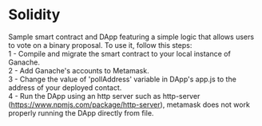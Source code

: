 # Solidity

Sample smart contract and DApp featuring a simple logic that allows users to vote on a binary proposal.
To use it, follow this steps:<br/>
 1 - Compile and migrate the smart contract to your local instance of Ganache.<br/>
 2 - Add Ganache's accounts to Metamask.<br/>
 3 - Change the value of 'pollAddress' variable in DApp's app.js to the address of your deployed contact.<br/>
 4 - Run the DApp using an http server such as http-server (https://www.npmjs.com/package/http-server), metamask does not work
 properly running the DApp directly from file.
